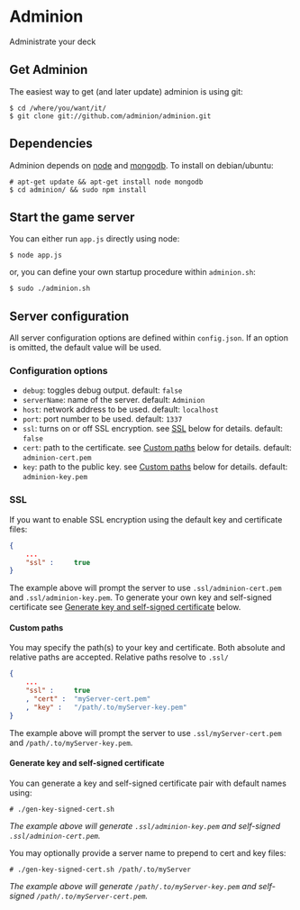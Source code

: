 Adminion
========

Administrate your deck

## Get Adminion
The easiest way to get (and later update) adminion is using git:

	$ cd /where/you/want/it/
	$ git clone git://github.com/adminion/adminion.git

## Dependencies
Adminion depends on [node](http://nodejs.org) and [mongodb](http://www.mongodb.org).  To install on debian/ubuntu:

	# apt-get update && apt-get install node mongodb
	$ cd adminion/ && sudo npm install
	
## Start the game server
You can either run `app.js` directly using node:

	$ node app.js
	
or, you can define your own startup procedure within `adminion.sh`:

	$ sudo ./adminion.sh

## Server configuration
All server configuration options are defined within `config.json`.  If an option is omitted, the default value will be used.

### Configuration options

* `debug`: toggles debug output. default: `false`
* `serverName`: name of the server. default: `Adminion`
* `host`: network address to be used. default: `localhost`
* `port`: port number to be used. default: `1337`
* `ssl`: turns on or off SSL encryption. see [SSL](http://github.com/adminion/adminion#ssl) below for details. default: `false`
* `cert`: path to the certificate. see [Custom paths](http://github.com/adminion/adminion#custom-paths) below for details. default: `adminion-cert.pem`
* `key`: path to the public key. see [Custom paths](http://github.com/adminion/adminion#custom-paths) below for details. default: `adminion-key.pem`

### SSL
If you want to enable SSL encryption using the default key and certificate files:
```json
{
	...
	"ssl" :		true
}
```
The example above will prompt the server to use `.ssl/adminion-cert.pem` and `.ssl/adminion-key.pem`.  To generate your own key and self-signed certificate see [Generate key and self-signed certificate](http://github.com/adminion/adminion#generate-key-and-self-signed-certificate) below.

#### Custom paths
You may specify the path(s) to your key and certificate.  Both absolute and relative paths are accepted.  Relative paths resolve to `.ssl/`
```json
{
	...
	"ssl" :		true
	, "cert" : 	"myServer-cert.pem"
	, "key" : 	"/path/.to/myServer-key.pem"
}
```
The example above will prompt the server to use `.ssl/myServer-cert.pem` and `/path/.to/myServer-key.pem`.

#### Generate key and self-signed certificate
You can generate a key and self-signed certificate pair with default names using:

	# ./gen-key-signed-cert.sh
*The example above will generate `.ssl/adminion-key.pem` and self-signed `.ssl/adminion-cert.pem`.*
	
You may optionally provide a server name to prepend to cert and key files:

	# ./gen-key-signed-cert.sh /path/.to/myServer
*The example above will generate `/path/.to/myServer-key.pem` and self-signed `/path/.to/myServer-cert.pem`.*
